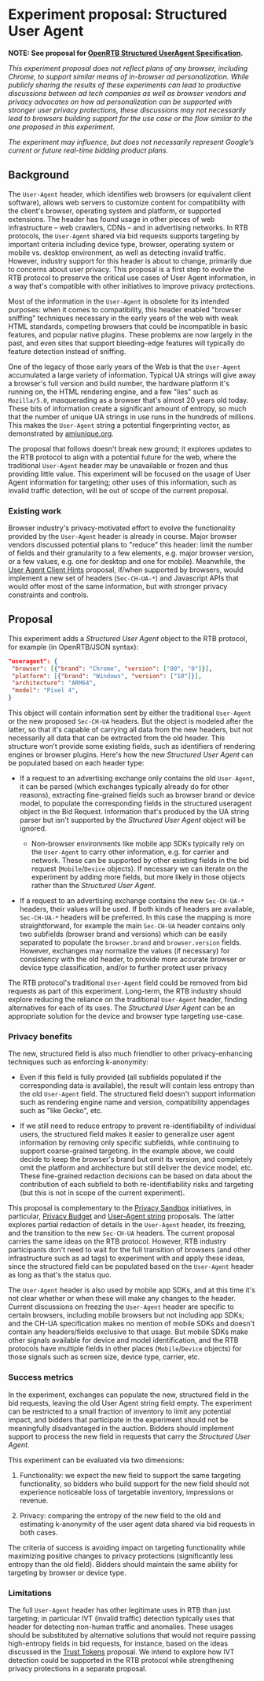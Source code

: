 # Experiment proposal: Structured User Agent

**NOTE: See proposal for [OpenRTB Structured UserAgent Specification](https://github.com/google/ads-privacy/blob/master/experiments/structured-ua/openrtb.md).**

*This experiment proposal does not reflect plans of any browser, including Chrome, to support similar means of in-browser ad personalization. While publicly sharing the results of these experiments can lead to productive discussions between ad tech companies as well as browser vendors and privacy advocates on how ad personalization can be supported with stronger user privacy protections, these discussions may not necessarily lead to browsers building support for the use case or the flow similar to the one proposed in this experiment.*

*The experiment may influence, but does not necessarily represent Google’s current or future real-time bidding product plans.*

## Background

The `User-Agent` header, which identifies web browsers (or equivalent client software), allows web servers to customize content for compatibility with the client's browser, operating system and platform, or supported extensions. The header has found usage in other pieces of web infrastructure – web crawlers, CDNs – and in advertising networks. In RTB protocols, the `User-Agent` shared via bid requests supports targeting by important criteria including device type, browser, operating system or mobile vs. desktop environment, as well as detecting invalid traffic. However, industry support for this header is about to change, primarily due to concerns about user privacy. This proposal is a first step to evolve the RTB protocol to preserve the critical use cases of User Agent information, in a way that's compatible with other initiatives to improve privacy protections.

Most of the information in the `User-Agent` is obsolete for its intended purposes: when it comes to compatibility, this header enabled "browser sniffing" techniques necessary in the early years of the web with weak HTML standards, competing browsers that could be incompatible in basic features, and popular native plugins. These problems are now largely in the past, and even sites that support bleeding-edge features will typically do feature detection instead of sniffing.

One of the legacy of those early years of the Web is that the `User-Agent` accumulated a large variety of information. Typical UA strings will give away a browser's full version and build number, the hardware platform it's running on, the HTML rendering engine, and a few "lies" such as `Mozilla/5.0`, masquerading as a browser that's almost 20 years old today. These bits of information create a significant amount of entropy, so much that the number of unique UA strings in use runs in the hundreds of millions. This makes the `User-Agent` string a potential fingerprinting vector, as demonstrated by [amiunique.org](https://amiunique.org).

The proposal that follows doesn't break new ground; it explores updates to the RTB protocol to align with a potential future for the web, where the traditional `User-Agent` header may be unavailable or frozen and thus providing little value. This experiment will be focused on the usage of User Agent information for targeting; other uses of this information, such as invalid traffic detection, will be out of scope of the current proposal.

### Existing work

Browser industry's privacy-motivated effort to evolve the functionality provided by the `User-Agent` header is already in course. Major browser vendors discussed potential plans to "reduce" this header: limit the number of fields and their granularity to a few elements, e.g. major browser version, or a few values, e.g. one for desktop and one for mobile). Meanwhile, the [User Agent Client Hints](https://wicg.github.io/ua-client-hints/) proposal, if/when supported by browsers, would implement a new set of headers (`Sec-CH-UA-*`) and Javascript APIs that would offer most of the same information, but with stronger privacy constraints and controls.

## Proposal

This experiment adds a *Structured User Agent* object to the RTB protocol, for example (in OpenRTB/JSON syntax):

```json
"useragent": {
 "browser": [{"brand": "Chrome", "version": ["80", "0"]}],
 "platform": [{"brand": "Windows", "version": ["10"]}],
 "architecture": "ARM64",
 "model": "Pixel 4",
}
```

This object will contain information sent by either the traditional `User-Agent` or the new proposed `Sec-CH-UA` headers. But the object is modeled after the latter, so that it's capable of carrying all data from the new headers, but not necessarily all data that can be extracted from the old header. This structure won’t provide some existing fields, such as identifiers of rendering engines or browser plugins. Here's how the new *Structured User Agent* can be populated based on each header type:

- If a request to an advertising exchange only contains the old `User-Agent`, it can be parsed (which exchanges typically already do for other reasons), extracting fine-grained fields such as browser brand or device model, to populate the corresponding fields in the structured useragent object in the Bid Request. Information that's produced by the UA string parser but isn't supported by the *Structured User Agent* object will be ignored.

	- Non-browser environments like mobile app SDKs typically rely on the `User-Agent` to carry other information, e.g. for carrier and network. These can be supported by other existing fields in the bid request (`Mobile`/`Device` objects). If necessary we can iterate on the experiment by adding more fields, but more likely in those objects rather than the *Structured User Agent*.

- If a request to an advertising exchange contains the new `Sec-CH-UA-*` headers, their values will be used. If both kinds of headers are available, `Sec-CH-UA-*` headers will be preferred. In this case the mapping is more straightforward, for example the main `Sec-CH-UA` header contains only two subfields (browser brand and versions) which can be easily separated to populate the `browser.brand` and `browser.version` fields. However, exchanges may normalize the values (if necessary) for consistency with the old header, to provide more accurate browser or device type classification, and/or to further protect user privacy

The RTB protocol's traditional `User-Agent` field could be removed from bid requests as part of this experiment. Long-term, the RTB industry should explore reducing the reliance on the traditional `User-Agent` header, finding alternatives for each of its uses. The *Structured User Agent* can be an appropriate solution for the device and browser type targeting use-case. 

### Privacy benefits

The new, structured field is also much friendlier to other privacy-enhancing techniques such as enforcing k-anonymity:

- Even if this field is fully provided (all subfields populated if the corresponding data is available), the result will contain less entropy than the old `User-Agent` field. The structured field doesn't support information such as rendering engine name and version, compatibility appendages such as "like Gecko", etc.

- If we still need to reduce entropy to prevent re-identifiability of individual users, the structured field makes it easier to generalize user agent information by removing only specific subfields, while continuing to support coarse-grained targeting. In the example above, we could decide to keep the browser's brand but omit its version, and completely omit the platform and architecture but still deliver the device model, etc. These fine-grained redaction decisions can be based on data about the contribution of each subfield to both re-identifiability risks and targeting (but this is not in scope of the current experiment).

This proposal is complementary to the [Privacy Sandbox](https://www.chromium.org/Home/chromium-privacy/privacy-sandbox) initiatives, in particular, [Privacy Budget](https://github.com/bslassey/privacy-budget) and [User-Agent string](https://github.com/WICG/ua-client-hints) proposals. The latter explores partial redaction of details in the `User-Agent` header, its freezing, and the transition to the new `Sec-CH-UA` headers. The current proposal carries the same ideas on the RTB protocol. However, RTB industry participants don't need to wait for the full transition of browsers (and other infrastructure such as ad tags) to experiment with and apply these ideas, since the structured field can be populated based on the `User-Agent` header as long as that's the status quo.

The `User-Agent` header is also used by mobile app SDKs, and at this time it's not clear whether or when these will make any changes to the header. Current discussions on freezing the `User-Agent` header are specific to certain browsers, including mobile browsers but not including app SDKs; and the CH-UA specification makes no mention of mobile SDKs and doesn't contain any headers/fields exclusive to that usage. But mobile SDKs make other signals available for device and model identification, and the RTB protocols have multiple fields in other places (`Mobile`/`Device` objects) for those signals such as screen size, device type, carrier, etc.

### Success metrics

In the experiment, exchanges can populate the new, structured field in the bid requests, leaving the old User Agent string field empty. The experiment can be restricted to a small fraction of inventory to limit any potential impact, and bidders that participate in the experiment should not be meaningfully disadvantaged in the auction. Bidders should implement support to process the new field in requests that carry the *Structured User Agent*.

This experiment can be evaluated via two dimensions:

1. Functionality: we expect the new field to support the same targeting functionality, so bidders who build support for the new field should not experience noticeable loss of targetable inventory, impressions or revenue.

2. Privacy: comparing the entropy of the new field to the old and estimating k-anonymity of the user agent data shared via bid requests in both cases.

The criteria of success is avoiding impact on targeting functionality while maximizing positive changes to privacy protections (significantly less entropy than the old field). Bidders should maintain the same ability for targeting by browser or device type.

### Limitations

The full `User-Agent` header has other legitimate uses in RTB than just targeting; in particular IVT (invalid traffic) detection typically uses that header for detecting non-human traffic and anomalies. These usages should be substituted by alternative solutions that would not require passing high-entropy fields in bid requests, for instance, based on the ideas discussed in the [Trust Tokens](https://github.com/WICG/trust-token-api) proposal. We intend to explore how IVT detection could be supported in the RTB protocol while strengthening privacy protections in a separate proposal.

